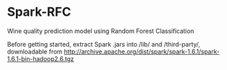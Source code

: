 # Spark-RFC
Wine quality prediction model using Random Forest Classification

Before getting started, extract Spark .jars into /lib/ and /third-party/, downloadable from http://archive.apache.org/dist/spark/spark-1.6.1/spark-1.6.1-bin-hadoop2.6.tgz
